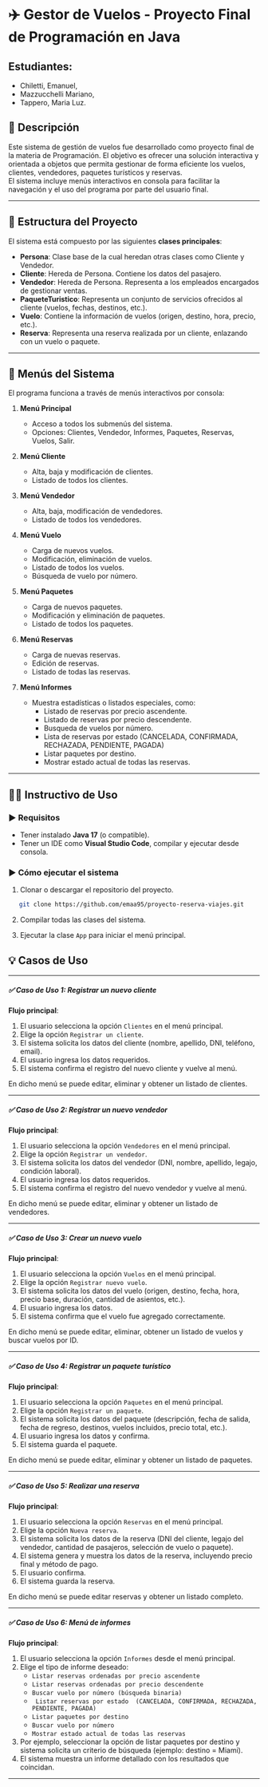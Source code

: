 # ✈️ Gestor de Vuelos - Proyecto Final de Programación en Java
## Estudiantes: 
- Chiletti, Emanuel,
- Mazzucchelli Mariano,
- Tappero, Maria Luz.

## 📌 Descripción

Este sistema de gestión de vuelos fue desarrollado como proyecto final de la materia de Programación. El objetivo es ofrecer una solución interactiva y orientada a objetos que permita gestionar de forma eficiente los vuelos, clientes, vendedores, paquetes turísticos y reservas.  
El sistema incluye menús interactivos en consola para facilitar la navegación y el uso del programa por parte del usuario final.

---

## 🧩 Estructura del Proyecto

El sistema está compuesto por las siguientes **clases principales**:

- **Persona**: Clase base de la cual heredan otras clases como Cliente y Vendedor.
- **Cliente**: Hereda de Persona. Contiene los datos del pasajero.
- **Vendedor**: Hereda de Persona. Representa a los empleados encargados de gestionar ventas.
- **PaqueteTuristico**: Representa un conjunto de servicios ofrecidos al cliente (vuelos, fechas, destinos, etc.).
- **Vuelo**: Contiene la información de vuelos (origen, destino, hora, precio, etc.).
- **Reserva**: Representa una reserva realizada por un cliente, enlazando con un vuelo o paquete.

---

## 🧭 Menús del Sistema

El programa funciona a través de menús interactivos por consola:

1. **Menú Principal**
   - Acceso a todos los submenús del sistema.
   - Opciones: Clientes, Vendedor, Informes, Paquetes, Reservas, Vuelos, Salir.

2. **Menú Cliente**
   - Alta, baja y modificación de clientes.
   - Listado de todos los clientes.

3. **Menú Vendedor**
   - Alta, baja, modificación de vendedores.
   - Listado de todos los vendedores.

4. **Menú Vuelo**
   - Carga de nuevos vuelos.
   - Modificación, eliminación de vuelos.
   - Listado de todos los vuelos.
   - Búsqueda de vuelo por número.

5. **Menú Paquetes**
   - Carga de nuevos paquetes.
   - Modificación y eliminación de paquetes.
   - Listado de todos los paquetes.

6. **Menú Reservas**
   - Carga de nuevas reservas.
   - Edición de reservas.
   - Listado de todas las reservas.

7. **Menú Informes**
   - Muestra estadísticas o listados especiales, como:
     - Listado de reservas por precio ascendente.
     - Listado de reservas por precio descendente.
     - Busqueda de vuelos por número.
     - Lista de reservas por estado (CANCELADA, CONFIRMADA, RECHAZADA, PENDIENTE, PAGADA)
     - Listar paquetes por destino.
     - Mostrar estado actual de todas las reservas.

---

## 🧑‍💻 Instructivo de Uso

### ▶️ Requisitos

- Tener instalado **Java 17** (o compatible).
- Tener un IDE como **Visual Studio Code**, compilar y ejecutar desde consola.

### ▶️ Cómo ejecutar el sistema

1. Clonar o descargar el repositorio del proyecto.

```bash
   git clone https://github.com/emaa95/proyecto-reserva-viajes.git
```

2. Compilar todas las clases del sistema.

3. Ejecutar la clase `App` para iniciar el menú principal.


## 💡 Casos de Uso

---

##### ✅ Caso de Uso 1: Registrar un nuevo cliente

**Flujo principal**:
1. El usuario selecciona la opción `Clientes` en el menú principal.
2. Elige la opción `Registrar un cliente`.
3. El sistema solicita los datos del cliente (nombre, apellido, DNI, teléfono, email).
4. El usuario ingresa los datos requeridos.
5. El sistema confirma el registro del nuevo cliente y vuelve al menú.

En dicho menú se puede editar, eliminar y obtener un listado de clientes.

---

##### ✅ Caso de Uso 2: Registrar un nuevo vendedor

**Flujo principal**:
1. El usuario selecciona la opción `Vendedores` en el menú principal.
2. Elige la opción `Registrar un vendedor`.
3. El sistema solicita los datos del vendedor (DNI, nombre, apellido, legajo, condición laboral).
4. El usuario ingresa los datos requeridos.
5. El sistema confirma el registro del nuevo vendedor y vuelve al menú.

En dicho menú se puede editar, eliminar y obtener un listado de vendedores.

---

##### ✅ Caso de Uso 3: Crear un nuevo vuelo

**Flujo principal**:
1. El usuario selecciona la opción `Vuelos` en el menú principal.
2. Elige la opción `Registrar nuevo vuelo`.
3. El sistema solicita los datos del vuelo (origen, destino, fecha, hora, precio base, duración, cantidad de asientos, etc.).
4. El usuario ingresa los datos.
5. El sistema confirma que el vuelo fue agregado correctamente.

En dicho menú se puede editar, eliminar, obtener un listado de vuelos y buscar vuelos por ID.

---

##### ✅ Caso de Uso 4: Registrar un paquete turístico

**Flujo principal**:
1. El usuario selecciona la opción `Paquetes` en el menú principal.
2. Elige la opción `Registrar un paquete`.
3. El sistema solicita los datos del paquete (descripción, fecha de salida, fecha de regreso, destinos, vuelos incluidos, precio total, etc.).
4. El usuario ingresa los datos y confirma.
5. El sistema guarda el paquete.

En dicho menú se puede editar, eliminar y obtener un listado de paquetes.

---

##### ✅ Caso de Uso 5: Realizar una reserva

**Flujo principal**:
1. El usuario selecciona la opción `Reservas` en el menú principal.
2. Elige la opción `Nueva reserva`.
3. El sistema solicita los datos de la reserva (DNI del cliente, legajo del vendedor, cantidad de pasajeros, selección de vuelo o paquete).
4. El sistema genera y muestra los datos de la reserva, incluyendo precio final y método de pago.
5. El usuario confirma.
6. El sistema guarda la reserva.

En dicho menú se puede editar reservas y obtener un listado completo.

---

##### ✅ Caso de Uso 6: Menú de informes

**Flujo principal**:
1. El usuario selecciona la opción `Informes` desde el menú principal.
2. Elige el tipo de informe deseado:
   - `Listar reservas ordenadas por precio ascendente`
   - `Listar reservas ordenadas por precio descendente`
   - `Buscar vuelo por número (búsqueda binaria)`
   - ` Listar reservas por estado  (CANCELADA, CONFIRMADA, RECHAZADA, PENDIENTE, PAGADA)`
   - `Listar paquetes por destino`
   - `Buscar vuelo por número`
   - `Mostrar estado actual de todas las reservas`
4. Por ejemplo, seleccionar la opción de listar paquetes por destino y sistema solicita un criterio de búsqueda (ejemplo: destino = Miami).
5. El sistema muestra un informe detallado con los resultados que coincidan.
---



